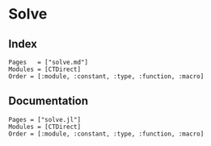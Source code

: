 # Solve

## Index

```@index
Pages   = ["solve.md"]
Modules = [CTDirect]
Order = [:module, :constant, :type, :function, :macro]
```

## Documentation

```@autodocs
Pages = ["solve.jl"]
Modules = [CTDirect]
Order = [:module, :constant, :type, :function, :macro]
```